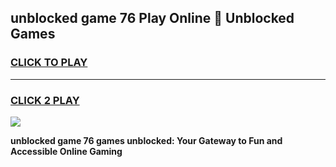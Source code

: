 
## unblocked game 76 Play Online 👋 Unblocked Games
<h3>
<a href="https://premium.freeplayer.one?title=unblocked_game_76&ref=19F">CLICK TO PLAY</a></h3>
<hr>

<h3>
<a href="https://premium.freeplayer.one?title=unblocked_game_76&ref=19F">CLICK 2 PLAY</a>
  
</h3>

<a href="https://premium.freeplayer.one?title=unblocked_game_76&ref=19F"><img src="https://clearcache.store/games.png"></a>


**unblocked game 76 games unblocked: Your Gateway to Fun and Accessible Online Gaming**
